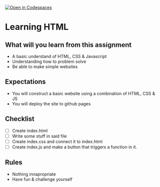 [![Open in Codespaces](https://classroom.github.com/assets/launch-codespace-f4981d0f882b2a3f0472912d15f9806d57e124e0fc890972558857b51b24a6f9.svg)](https://classroom.github.com/open-in-codespaces?assignment_repo_id=9498002)
# Learning HTML

## What will you learn from this assignment

 - A basic understand of HTML, CSS & Javascript
 - Understanding how to problem solve
 - Be able to make simple websites

## Expectations

- You will construct a basic website using a combination of HTML, CSS & JS
- You will deploy the site to github pages

## Checklist

 - [ ] Create index.html
 - [ ] Write some stuff in said file
 - [ ] Create index.css and connect it to index.html
 - [ ] Create index.js and make a button that triggers a function in it.

## Rules

- Nothing innapropriate
- Have fun & challenge yourself
